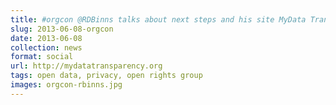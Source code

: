 ```yaml
---
title: #orgcon @RDBinns talks about next steps and his site MyData Transparency.org
slug: 2013-06-08-orgcon
date: 2013-06-08
collection: news
format: social
url: http://mydatatransparency.org  
tags: open data, privacy, open rights group
images: orgcon-rbinns.jpg
---
```



